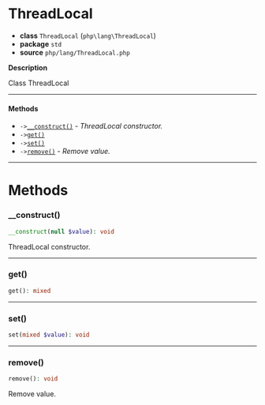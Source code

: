 # ThreadLocal

- **class** `ThreadLocal` (`php\lang\ThreadLocal`)
- **package** `std`
- **source** `php/lang/ThreadLocal.php`

**Description**

Class ThreadLocal

---

#### Methods

- `->`[`__construct()`](#method-__construct) - _ThreadLocal constructor._
- `->`[`get()`](#method-get)
- `->`[`set()`](#method-set)
- `->`[`remove()`](#method-remove) - _Remove value._

---
# Methods

<a name="method-__construct"></a>

### __construct()
```php
__construct(null $value): void
```
ThreadLocal constructor.

---

<a name="method-get"></a>

### get()
```php
get(): mixed
```

---

<a name="method-set"></a>

### set()
```php
set(mixed $value): void
```

---

<a name="method-remove"></a>

### remove()
```php
remove(): void
```
Remove value.